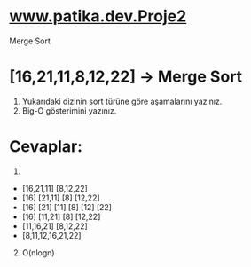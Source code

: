 # www.patika.dev.Proje2
Merge Sort
# [16,21,11,8,12,22] -> Merge Sort

1. Yukarıdaki dizinin sort türüne göre aşamalarını yazınız.
2. Big-O gösterimini yazınız.
# Cevaplar:
1.
- [16,21,11]             [8,12,22]
- [16]  [21,11]          [8] [12,22]
- [16]  [21] [11]        [8] [12] [22]
- [16]  [11,21]          [8] [12,22]
- [11,16,21]             [8,12,22]
- [8,11,12,16,21,22]

2. O(nlogn)

